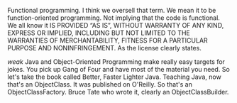 Functional programming. I think we oversell that term. We mean it to be function-oriented programming. Not implying that the code is functional. We all know it IS PROVIDED “AS IS”, WITHOUT WARRANTY OF ANY KIND, EXPRESS OR IMPLIED, INCLUDING BUT NOT LIMITED TO THE WARRANTIES OF MERCHANTABILITY, FITNESS FOR A PARTICULAR PURPOSE AND NONINFRINGEMENT. As the license clearly states.



*weak*
Java and Object-Oriented Programming make really easy targets for jokes. You pick up Gang of Four and have most of the material you need. So let's take the book called Better, Faster Lighter Java. Teaching Java, now that's an ObjectClass. It was published on O'Reilly. So that's an ObjectClassFactory. Bruce Tate who wrote it, clearly an ObjectClassBuilder. 